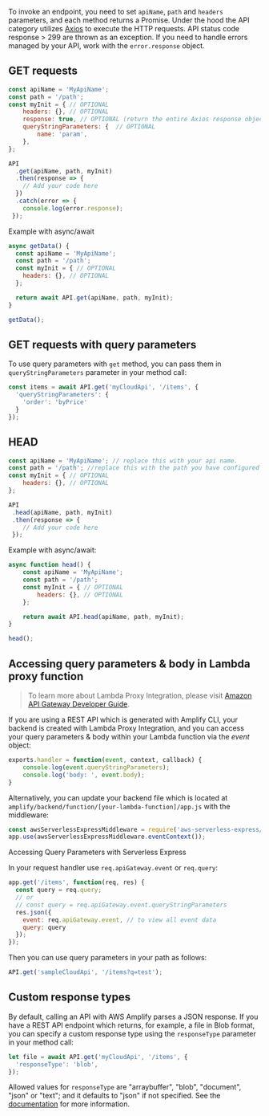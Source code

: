 To invoke an endpoint, you need to set `apiName`, `path` and `headers` parameters, and each method returns a Promise. Under the hood the API category utilizes [Axios](https://github.com/axios/axios) to execute the HTTP requests. API status code response > 299 are thrown as an exception. If you need to handle errors managed by your API, work with the `error.response` object.

## GET requests

```javascript
const apiName = 'MyApiName';
const path = '/path'; 
const myInit = { // OPTIONAL
    headers: {}, // OPTIONAL
    response: true, // OPTIONAL (return the entire Axios response object instead of only response.data)
    queryStringParameters: {  // OPTIONAL
        name: 'param',
    },
};

API
  .get(apiName, path, myInit)
  .then(response => {
    // Add your code here
  })
  .catch(error => {
    console.log(error.response);
 });
```

Example with async/await

```javascript
async getData() { 
  const apiName = 'MyApiName';
  const path = '/path';
  const myInit = { // OPTIONAL
    headers: {}, // OPTIONAL
  };

  return await API.get(apiName, path, myInit);
}

getData();
```

## GET requests with query parameters

To use query parameters with `get` method, you can pass them in `queryStringParameters` parameter in your method call:

```javascript
const items = await API.get('myCloudApi', '/items', {
  'queryStringParameters': {
    'order': 'byPrice'
  }
});
```

## HEAD

```javascript
const apiName = 'MyApiName'; // replace this with your api name.
const path = '/path'; //replace this with the path you have configured on your API
const myInit = { // OPTIONAL
    headers: {}, // OPTIONAL
};

API
 .head(apiName, path, myInit)
 .then(response => {
    // Add your code here
 });
```

Example with async/await:

```javascript
async function head() { 
    const apiName = 'MyApiName';
    const path = '/path';
    const myInit = { // OPTIONAL
        headers: {}, // OPTIONAL
    };

    return await API.head(apiName, path, myInit);
}

head();
```

## Accessing query parameters & body in Lambda proxy function

> To learn more about Lambda Proxy Integration, please visit [Amazon API Gateway Developer Guide](https://docs.aws.amazon.com/apigateway/latest/developerguide/api-gateway-create-api-as-simple-proxy-for-lambda.html).

If you are using a REST API which is generated with Amplify CLI, your backend is created with Lambda Proxy Integration, and you can access your query parameters & body within your Lambda function via the *event* object:

```javascript
exports.handler = function(event, context, callback) {
    console.log(event.queryStringParameters);
    console.log('body: ', event.body);
}
```

Alternatively, you can update your backend file which is located at `amplify/backend/function/[your-lambda-function]/app.js` with the middleware:

```javascript
const awsServerlessExpressMiddleware = require('aws-serverless-express/middleware');
app.use(awsServerlessExpressMiddleware.eventContext());
```

Accessing Query Parameters with Serverless Express

In your request handler use `req.apiGateway.event` or `req.query`:

```javascript
app.get('/items', function(req, res) {
  const query = req.query;
  // or
  // const query = req.apiGateway.event.queryStringParameters
  res.json({
    event: req.apiGateway.event, // to view all event data
    query: query
  });
});
```

Then you can use query parameters in your path as follows:

```javascript
API.get('sampleCloudApi', '/items?q=test');
```

## Custom response types

By default, calling an API with AWS Amplify parses a JSON response. If you have a REST API endpoint which returns, for example, a file in Blob format, you can specify a custom response type using the `responseType` parameter in your method call:

```javascript
let file = await API.get('myCloudApi', '/items', {
  'responseType': 'blob',
});
```

Allowed values for `responseType` are "arraybuffer", "blob", "document", "json" or "text"; and it defaults to "json" if not specified. See the [documentation](https://developer.mozilla.org/en-US/docs/Web/API/XMLHttpRequest/responseType) for more information.
